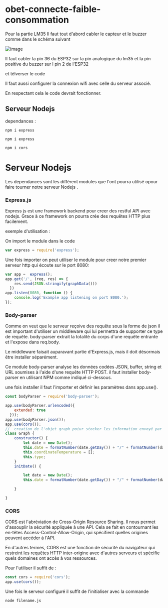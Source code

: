 # obet-connecte-faible-consommation
Pour la partie LM35
Il faut tout d'abord cabler le capteur et le buzzer comme dans le schéma suivant

![image](https://user-images.githubusercontent.com/75209363/192166924-470ccdf0-5e2e-42c0-9acb-7ad4d71e83cc.png)

Il faut cabler la pin 36 du ESP32 sur la pin analogique du lm35 et la pin positive du buzzer sur l pin 2 de l'ESP32

et télverser le code 

Il faut aussi configurer la connexion wifi avec celle du serveur associé.

En respectant cela le code devrait fonctionner.

## Serveur Nodejs

dependances :

```
npm i express

```

```
npm i express

```
```
npm i cors
```

# Serveur Nodejs

Les dependances sont les différent modules que l'ont pourra utilisé opour faire tourner notre serveur Nodejs .

### Express.js

Express js est une framework backend pour creer des restful API avec nodejs.  Grace à ce framework on pourra crée des requêtes HTTP plus facilement.

exemple d'utilisation   :

On import le module dans le code 

```js
var express = require('express');
```

Une fois importer on peut  utiliser le module pour creer notre premier serveur http  qui écoute sur le port 8080:

````js
var app =  express();
app.get('/', (req, res) => {
    res.send(JSON.stringify(graphData()))
  })
app.listen(8080, function () {
    console.log('Example app listening on port 8080.');
});
````

### Body-parser

Comme on veut que le serveur reçoive des  requête sous la forme de json il est important d'utiliser un middleware qui lui permettra de supporter ce type de requête. body-parser extrait la totalité du corps d'une requête entrante et l'expose dans req.body.

Le middleware faisait auparavant partie d'Express.js, mais il doit  désormais  être installer séparément.

Ce module body-parser analyse les données codées JSON, buffer, string et URL soumises à l'aide d'une requête HTTP POST. il faut installer body-parser en utilisant NPM comme indiqué ci-dessous.

une fois installer il faut l'importer et définir les paramètres dans app.use().

````js
const bodyParser = require('body-parser');

app.use(bodyParser.urlencoded({
    extended: true
  }));
app.use(bodyParser.json());
app.use(cors());
//  creation de l'objet graph poiur stocker les information envoyé par l'alarme à incendie
class Graph {
    constructor() {
        let date = new Date();
        this.date = formatNumber(date.getDay()) + "/" + formatNumber(date.getMonth()) + "/" + date.getFullYear()
        this.coordinateTemperature = [];
        this.type;
    }
    initDate() {

        let date = new Date();
        this.date = formatNumber(date.getDay()) + "/" + formatNumber(date.getMonth()) + "/" + date.getFullYear()

    }

}
````

### CORS

CORS est l'abréviation de Cross-Origin Resource Sharing. Il nous permet d'assouplir la sécurité appliquée à une API. Cela se fait en contournant les en-têtes Access-Control-Allow-Origin, qui spécifient quelles origines peuvent accéder à l'API.

En d'autres termes, CORS est une fonction de sécurité du navigateur qui restreint les requêtes HTTP inter-origine avec d'autres serveurs et spécifie quels domaines ont accès à vos ressources.

Pour l'utiliser il suffit de   :

```js 
const cors = require('cors');
app.use(cors());

```

Une fois le serveur configuré il suffit de l'initialiser avec la commande 

``` 
node filename.js 
```


